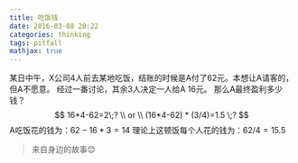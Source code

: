 ```yaml
---
title: 吃饭钱
date: 2016-03-08 20:22
categories: thinking
tags: pitfall
mathjax: true
---
```

某日中午，X公司4人前去某地吃饭，结账的时候是A付了62元。本想让A请客的，但A不愿意。
经过一番讨论，其余3人决定一人给A 16元。
那么A最终盈利多少钱？
$$
16*4-62=2\;?  \\
or \\
(16*4-62) * (3/4)=1.5 \;?
$$
A吃饭花的钱为：$62-16*3=14$
理论上这顿饭每个人花的钱为：$62/4=15.5$

>来自身边的故事😊